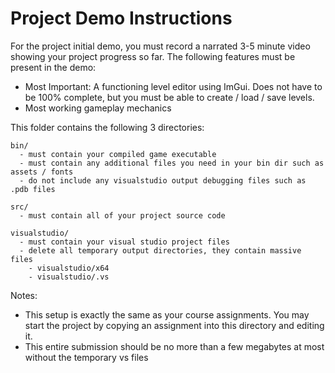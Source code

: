 # Project Demo Instructions

For the project initial demo, you must record a narrated 3-5 minute video showing your project progress so far. The following features must be present in the demo:

- Most Important: A functioning level editor using ImGui. Does not have to be 100% complete, but you must be able to create / load / save levels.
- Most working gameplay mechanics

This folder contains the following 3 directories:

```
bin/ 
  - must contain your compiled game executable
  - must contain any additional files you need in your bin dir such as assets / fonts
  - do not include any visualstudio output debugging files such as .pdb files

src/ 
  - must contain all of your project source code

visualstudio/
  - must contain your visual studio project files
  - delete all temporary output directories, they contain massive files
    - visualstudio/x64
    - visualstudio/.vs
```

Notes:
- This setup is exactly the same as your course assignments. You may start the project by copying an assignment into this directory and editing it. 
- This entire submission should be no more than a few megabytes at most without the temporary vs files
